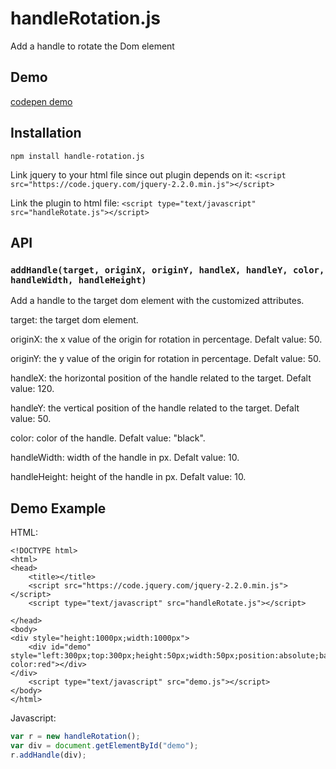 # handleRotation.js
Add a handle to rotate the Dom element

## Demo
[codepen demo](http://codepen.io/MaxPoon/pen/qaXVOB) 
## Installation
	npm install handle-rotation.js
Link jquery to your html file since out plugin depends on it:
```<script src="https://code.jquery.com/jquery-2.2.0.min.js"></script>```

Link the plugin to html file:
```<script type="text/javascript" src="handleRotate.js"></script>```

## API
### `addHandle(target, originX, originY, handleX, handleY, color, handleWidth, handleHeight)`
Add a handle to the target dom element with the customized attributes.

target: the target dom element.

originX: the x value of the origin for rotation in percentage. Defalt value: 50.

originY: the y value of the origin for rotation in percentage. Defalt value: 50.

handleX: the horizontal position of the handle related to the target. Defalt value: 120.

handleY: the vertical position of the handle related to the target. Defalt value: 50.

color: color of the handle. Defalt value: "black".

handleWidth: width of the handle in px. Defalt value: 10.

handleHeight: height of the handle in px. Defalt value: 10.

## Demo Example
HTML:
```
<!DOCTYPE html>
<html>
<head>
	<title></title>
	<script src="https://code.jquery.com/jquery-2.2.0.min.js"></script>
	<script type="text/javascript" src="handleRotate.js"></script>
	
</head>
<body>
<div style="height:1000px;width:1000px">
	<div id="demo" style="left:300px;top:300px;height:50px;width:50px;position:absolute;background-color:red"></div>
</div>
	<script type="text/javascript" src="demo.js"></script>
</body>
</html>
```
Javascript:
```js
var r = new handleRotation();
var div = document.getElementById("demo");
r.addHandle(div);
```